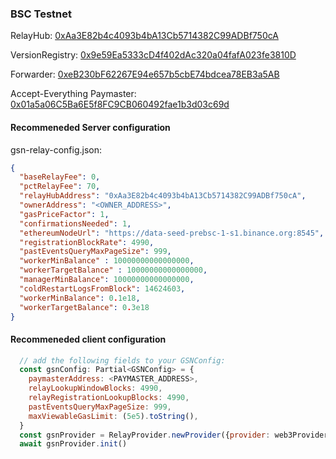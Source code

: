 ### BSC Testnet

RelayHub: [0xAa3E82b4c4093b4bA13Cb5714382C99ADBf750cA](https://testnet.bscscan.com/address/0xAa3E82b4c4093b4bA13Cb5714382C99ADBf750cA)

VersionRegistry: [0x9e59Ea5333cD4f402dAc320a04fafA023fe3810D](https://testnet.bscscan.com/address/0x9e59Ea5333cD4f402dAc320a04fafA023fe3810D)

Forwarder: [0xeB230bF62267E94e657b5cbE74bdcea78EB3a5AB](https://testnet.bscscan.com/address/0xeB230bF62267E94e657b5cbE74bdcea78EB3a5AB)

Accept-Everything Paymaster: [0x01a5a06C5Ba6E5f8FC9CB060492fae1b3d03c69d](https://testnet.bscscan.com/address/0x01a5a06C5Ba6E5f8FC9CB060492fae1b3d03c69d)

#### Recommeneded Server configuration
gsn-relay-config.json:
```json
{
  "baseRelayFee": 0,
  "pctRelayFee": 70,
  "relayHubAddress": "0xAa3E82b4c4093b4bA13Cb5714382C99ADBf750cA",
  "ownerAddress": "<OWNER_ADDRESS>",
  "gasPriceFactor": 1,
  "confirmationsNeeded": 1,
  "ethereumNodeUrl": "https://data-seed-prebsc-1-s1.binance.org:8545",
  "registrationBlockRate": 4990,
  "pastEventsQueryMaxPageSize": 999,
  "workerMinBalance" : 10000000000000000,
  "workerTargetBalance" : 10000000000000000,
  "managerMinBalance": 10000000000000000,
  "coldRestartLogsFromBlock": 14624603,
  "workerMinBalance": 0.1e18,
  "workerTargetBalance": 0.3e18
}
```
#### Recommeneded client configuration
```js
  // add the following fields to your GSNConfig:
  const gsnConfig: Partial<GSNConfig> = {
    paymasterAddress: <PAYMASTER_ADDRESS>,
    relayLookupWindowBlocks: 4990,
    relayRegistrationLookupBlocks: 4990,
    pastEventsQueryMaxPageSize: 999,
    maxViewableGasLimit: (5e5).toString(),
  }
  const gsnProvider = RelayProvider.newProvider({provider: web3Provider, config: gsnConfig})
  await gsnProvider.init()
```
